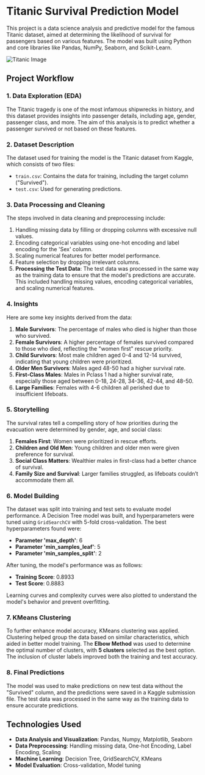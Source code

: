 # Titanic Survival Prediction Model

This project is a data science analysis and predictive model for the famous Titanic dataset, aimed at determining the likelihood of survival for passengers based on various features. The model was built using Python and core libraries like Pandas, NumPy, Seaborn, and Scikit-Learn.

![Titanic Image](https://github.com/user-attachments/assets/04456b29-c9a2-469e-9727-30ef17401262)

## Project Workflow

### 1. Data Exploration (EDA)
The Titanic tragedy is one of the most infamous shipwrecks in history, and this dataset provides insights into passenger details, including age, gender, passenger class, and more. The aim of this analysis is to predict whether a passenger survived or not based on these features.

### 2. Dataset Description
The dataset used for training the model is the Titanic dataset from Kaggle, which consists of two files:
- `train.csv`: Contains the data for training, including the target column ("Survived").
- `test.csv`: Used for generating predictions.

### 3. Data Processing and Cleaning
The steps involved in data cleaning and preprocessing include:
1. Handling missing data by filling or dropping columns with excessive null values.
2. Encoding categorical variables using one-hot encoding and label encoding for the 'Sex' column.
3. Scaling numerical features for better model performance.
4. Feature selection by dropping irrelevant columns.
5. **Processing the Test Data**: The test data was processed in the same way as the training data to ensure that the model's predictions are accurate. This included handling missing values, encoding categorical variables, and scaling numerical features.

### 4. Insights
Here are some key insights derived from the data:
1. **Male Survivors**: The percentage of males who died is higher than those who survived.
2. **Female Survivors**: A higher percentage of females survived compared to those who died, reflecting the "women first" rescue priority.
3. **Child Survivors**: Most male children aged 0-4 and 12-14 survived, indicating that young children were prioritized.
4. **Older Men Survivors**: Males aged 48-50 had a higher survival rate.
5. **First-Class Males**: Males in Pclass 1 had a higher survival rate, especially those aged between 0-18, 24-28, 34-36, 42-44, and 48-50.
6. **Large Families**: Females with 4-6 children all perished due to insufficient lifeboats.

### 5. Storytelling
The survival rates tell a compelling story of how priorities during the evacuation were determined by gender, age, and social class:
1. **Females First**: Women were prioritized in rescue efforts.
2. **Children and Old Men**: Young children and older men were given preference for survival.
3. **Social Class Matters**: Wealthier males in first-class had a better chance of survival.
4. **Family Size and Survival**: Larger families struggled, as lifeboats couldn’t accommodate them all.

### 6. Model Building
The dataset was split into training and test sets to evaluate model performance. A Decision Tree model was built, and hyperparameters were tuned using `GridSearchCV` with 5-fold cross-validation. The best hyperparameters found were:
- **Parameter 'max_depth'**: 6
- **Parameter 'min_samples_leaf'**: 5
- **Parameter 'min_samples_split'**: 2

After tuning, the model's performance was as follows:
- **Training Score**: 0.8933
- **Test Score**: 0.8883

Learning curves and complexity curves were also plotted to understand the model's behavior and prevent overfitting.

### 7. KMeans Clustering
To further enhance model accuracy, KMeans clustering was applied. Clustering helped group the data based on similar characteristics, which aided in better model training. The **Elbow Method** was used to determine the optimal number of clusters, with **5 clusters** selected as the best option. The inclusion of cluster labels improved both the training and test accuracy.

### 8. Final Predictions
The model was used to make predictions on new test data without the "Survived" column, and the predictions were saved in a Kaggle submission file. The test data was processed in the same way as the training data to ensure accurate predictions.

## Technologies Used
- **Data Analysis and Visualization**: Pandas, Numpy, Matplotlib, Seaborn
- **Data Preprocessing**: Handling missing data, One-hot Encoding, Label Encoding, Scaling
- **Machine Learning**: Decision Tree, GridSearchCV, KMeans
- **Model Evaluation**: Cross-validation, Model tuning
